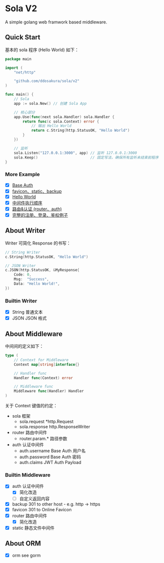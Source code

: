 # Sola V2

A simple golang web framwork based middleware.

## Quick Start

基本的 sola 程序 (Hello World) 如下：

```go
package main

import (
	"net/http"

	"github.com/ddosakura/sola/v2"
)

func main() {
	// Sola
	app := sola.New() // 创建 Sola App

	// 核心部分
	app.Use(func(next sola.Handler) sola.Handler {
		return func(c sola.Context) error {
			// 输出 Hello World
			return c.String(http.StatusOK, "Hello World")
		}
	})

	// 监听
	sola.Listen("127.0.0.1:3000", app) // 监听 127.0.0.1:3000
	sola.Keep()                        // 固定写法，确保所有监听未结束前程序不退出
}
```

### More Example

+ [x] [Base Auth](example/base-auth/main.go)
+ [x] [favicon、static、backup](example/favicon-static-backup/main.go)
+ [x] [Hello World](example/hello-world/main.go)
+ [x] [中间件执行顺序](example/middleware/main.go)
+ [x] [路由&认证 (router、auth)](example/router-auth/main.go)
+ [x] [完整的注册、登录、鉴权例子](example/simple-app)

## About Writer

Writer 可简化 Response 的书写：

```go
// String Writer
c.String(http.StatusOK, "Hello World")

// JSON Writer
c.JSON(http.StatusOK, &MyResponse{
	Code: 0,
	Msg:  "Success",
	Data: "Hello World!",
})
```

### Builtin Writer

+ [x] String	普通文本
+ [x] JSON		JSON 格式

## About Middleware

中间间的定义如下：

```go
type (
	// Context for Middleware
	Context map[string]interface{}

	// Handler func
	Handler func(Context) error

	// Middleware func
	Middleware func(Handler) Handler
)
```

关于 Context 键值的约定：

+ sola      框架
	+ sola.request		*http.Request
	+ sola.response		http.ResponseWriter
+ router    路由中间件
    + router.param.*    路径参数
+ auth		认证中间件
	+ auth.username		Base Auth 用户名
	+ auth.password		Base Auth 密码
	+ auth.claims		JWT Auth Payload

### Builtin Middleware

+ [x] auth      认证中间件
	+ [x] 简化改造
	+ [ ] 自定义返回内容
+ [x] backup    301 to other host - e.g. http -> https
+ [x] favicon   301 to Online Favicon
+ [x] router    路由中间件
	+ [x] 简化改造
+ [x] static    静态文件中间件

## About ORM

+ [x] orm		see gorm

